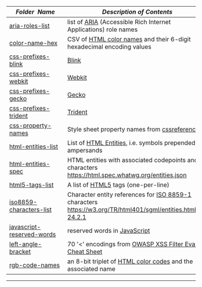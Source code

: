 |&nbsp;&nbsp;&nbsp;&nbsp;_Folder&nbsp;&nbsp;Name_&nbsp;&nbsp;&nbsp;&nbsp;| _Description of Contents_
|:----------------|--------------------------------------------------------------------------------------------------------------------------------------------------------
| [aria-roles-list](aria-roles-list) |  list of [ARIA](https://w3.org/WAI/intro/aria) (Accessible Rich Internet Applications) role names 
| [color-name-hex](color-name-hex) |  CSV of [HTML color names](https://wikipedia.org/wiki/Web_colors#HTML_color_names) and their 6-digit hexadecimal encoding values 
| [css-prefixes-blink](css-prefixes-blink) |  [Blink](https://peter.sh/experiments/vendor-prefixed-css-property-overview) 
| [css-prefixes-webkit](css-prefixes-webkit) |  [Webkit](https://peter.sh/experiments/vendor-prefixed-css-property-overview) 
| [css-prefixes-gecko](css-prefixes-gecko) |  [Gecko](https://peter.sh/experiments/vendor-prefixed-css-property-overview) 
| [css-prefixes-trident](css-prefixes-trident) |  [Trident](https://peter.sh/experiments/vendor-prefixed-css-property-overview) 
| [css-property-names](css-property-names) |  Style sheet property names from [cssreference.io](https://cssreference.io) 
| [html-entities-list](html-entities-list) |  List of [HTML Entities](https://wikipedia.org/wiki/List_of_XML_and_HTML_character_entity_references#Character_entity_references_in_HTML), i.e. symbols prepended by ampersands 
| [html-entities-spec](html-entities-spec) |  HTML entities with associated codepoints and characters <https://html.spec.whatwg.org/entities.json> 
| [html5-tags-list](html5-tags-list) |  A list of [HTML5](https://wikipedia.org/wiki/HTML5) tags (one-per-line) 
| [iso8859-characters-list](iso8859-characters-list) |  Character entity references for [ISO 8859-1](https://wikipedia.org/wiki/ISO/IEC_8859-1) characters <https://w3.org/TR/html401/sgml/entities.html#h-24.2.1> 
| [javascript-reserved-words](javascript-reserved-words) |  reserved words in [JavaScript](https://wikipedia.org/wiki/JavaScript) 
| [left-angle-bracket](left-angle-bracket) |  70 '<' encodings from [OWASP XSS Filter Evasion Cheat Sheet](https://www.owasp.org/index.php/XSS_Filter_Evasion_Cheat_Sheet) 
| [rgb-code-names](rgb-code-names) |  an 8-bit triplet of [HTML color codes](https://htmlcolorcodes.com) and the associated name 

* * *

